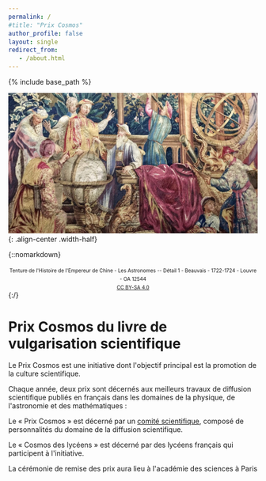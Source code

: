 ```yaml
---
permalink: /
#title: "Prix Cosmos"
author_profile: false
layout: single
redirect_from:
   - /about.html
---
```


{% include base_path %}


![Tapisserie des Astronomes Manufacture de Beauvais](/images/Tapisserie-des-Astronomes.jpg){: .align-center .width-half}

{::nomarkdown}
 <center><font size="1">Tenture de l'Histoire de l'Empereur de Chine - Les Astronomes -- Détail 1 - Beauvais - 1722-1724 - Louvre - OA 12544<br> <a href="https://creativecommons.org/licenses/by-sa/4.0/legalcode" rel="license">CC BY-SA 4.0</a></font></center>
   {:/}

# Prix Cosmos du livre de vulgarisation scientifique #

Le Prix Cosmos est une initiative dont l'objectif principal est la promotion de la culture scientifique.

Chaque année, deux prix sont décernés aux meilleurs travaux de diffusion scientifique publiés en français dans les domaines de la physique, de l'astronomie et des mathématiques :

Le « Prix Cosmos » est décerné par un [comité scientifique](comites.html), composé de personnalités du domaine de la diffusion scientifique.

Le « Cosmos des lycéens » est décerné par des lycéens français  qui participent à l'initiative.

La cérémonie de remise des prix aura lieu à l'académie des sciences à
Paris
